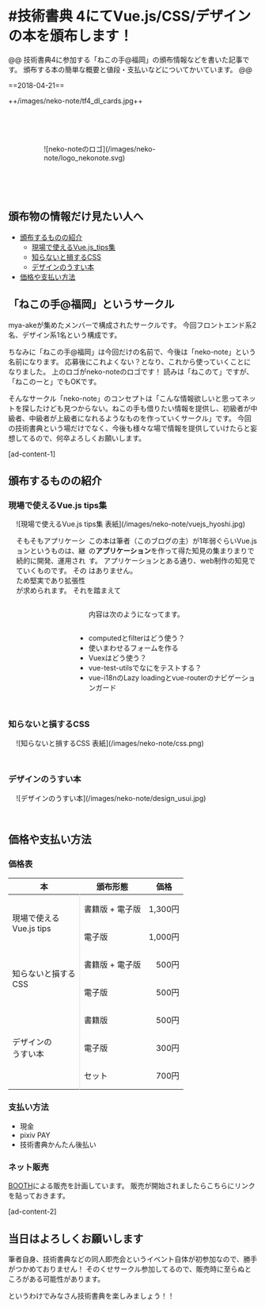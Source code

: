 # #技術書典 4にてVue.js/CSS/デザインの本を頒布します！

@@
技術書典4に参加する「ねこの手@福岡」の頒布情報などを書いた記事です。
頒布する本の簡単な概要と値段・支払いなどについてかいています。
@@

==2018-04-21==

++/images/neko-note/tf4_dl_cards.jpg++

<style>
  .logo-wrapper {
    max-width: 360px;
    margin: 0 auto;
    padding: 64px 24px;
  }
  .book-info {
    padding-left: 16px;
  }
  .book-info img {
    float: left;
    display: inline-block;
    width: 30%;
    height: auto;
  }
  .book-info__text {
    float: right;
    display: inline-block;
    width: 70%;
  }
  td {
    padding: 16px 8px !important;
  }
  td:last-child {
    text-align: right;
  }
  .book-name {
    border-right: solid 1px #e0e0e0;
  }
  .clearfix:after {
    clear: both;
    content: '';
    display: block;
  }
</style>

<div class="logo-wrapper">
![neko-noteのロゴ](/images/neko-note/logo_nekonote.svg)
</div>

## 頒布物の情報だけ見たい人へ

- [頒布するものの紹介](#頒布するものの紹介)
  - [現場で使えるVue.js_tips集](#現場で使えるVue.js_tips集)
  - [知らないと損するCSS](#知らないと損するCSS)
  - [デザインのうすい本](#デザインのうすい本)
- [価格や支払い方法](#価格や支払い方法)

## 「ねこの手@福岡」というサークル

mya-akeが集めたメンバーで構成されたサークルです。
今回フロントエンド系2名、デザイン系1名という構成です。

ちなみに「ねこの手@福岡」は今回だけの名前で、今後は「neko-note」という名前になります。
応募後にこれよくない？となり、これから使っていくことになりました。
上のロゴがneko-noteのロゴです！
読みは「ねこのて」ですが、「ねこのーと」でもOKです。

そんなサークル「neko-note」のコンセプトは「こんな情報欲しいと思ってネットを探したけども見つからない。ねこの手も借りたい情報を提供し、初級者が中級者、中級者が上級者になれるようなものを作っていくサークル」です。
今回の技術書典という場だけでなく、今後も様々な場で情報を提供していけたらと妄想してるので、何卒よろしくお願いします。

[ad-content-1]

## 頒布するものの紹介

### 現場で使えるVue.js tips集

<div class="book-info clearfix">
![現場で使えるVue.js tips集 表紙](/images/neko-note/vuejs_hyoshi.jpg)
<p class="book-info__text">この本は筆者（このブログの主）が1年弱ぐらいVue.jsの<strong>アプリケーション</strong>を作って得た知見の集まりまりです。
アプリケーションとある通り、web制作の知見ではありません。

そもそもアプリケーションというものは、継続的に開発、運用されていくものです。
そのため堅実であり拡張性が求められます。
それを踏まえて

</p>
<p class="book-info__text">内容は次のようになってます。</p>

<ul class="book-info__text">
<li>computedとfilterはどう使う？</li>
<li>使いまわせるフォームを作る</li>
<li>Vuexはどう使う？</li>
<li>vue-test-utilsでなにをテストする？</li>
<li>vue-i18nのLazy loadingとvue-routerのナビゲーションガード</li>
<p></p>
</ul>

</div>


### 知らないと損するCSS

<div class="book-info clearfix">
![知らないと損するCSS 表紙](/images/neko-note/css.png)
<p class="book-info__text"></p>
</div>

### デザインのうすい本

<div class="book-info clearfix">
![デザインのうすい本](/images/neko-note/design_usui.jpg)
<p class="book-info__text"></p>
</div>

## 価格や支払い方法

### 価格表

<table>
  <thead>
    <tr class="row">
      <th>本</th>
      <th>頒布形態</th>
      <th>価格</th>
    </tr>
  </thead>
  <tbody>
    <tr class="row">
      <td rowspan="2" class="book-name">現場で使える<br>Vue.js tips</td>
      <td>書籍版 + 電子版</td>
      <td>1,300円</td>
    </tr>
    <tr class="row">
      <td>電子版</td>
      <td>1,000円</td>
    </tr>
    <tr class="row">
      <td rowspan="2" class="book-name">知らないと損する<br>CSS</td>
      <td>書籍版 + 電子版</td>
      <td>500円</td>
    </tr>
    <tr class="row">
      <td>電子版</td>
      <td>500円</td>
    </tr>
    <tr class="row">
      <td rowspan="3" class="book-name">デザインの<br>うすい本</td>
      <td>書籍版</td>
      <td>500円</td>
    </tr>
    <tr class="row">
      <td>電子版</td>
      <td>300円</td>
    </tr>
    <tr class="row">
      <td>セット</td>
      <td>700円</td>
    </tr>
  </tbody>
</table>

### 支払い方法

- 現金
- pixiv PAY
- 技術書典かんたん後払い

### ネット販売

[BOOTH](https://booth.pm/ja)による販売を計画しています。
販売が開始されましたらこちらにリンクを貼っておきます。

[ad-content-2]

## 当日はよろしくお願いします

筆者自身、技術書典などの同人即売会というイベント自体が初参加なので、勝手がつかめておりません！
そのくせサークル参加してるので、販売時に至らぬところがある可能性があります。


というわけでみなさん技術書典を楽しみましょう！！

